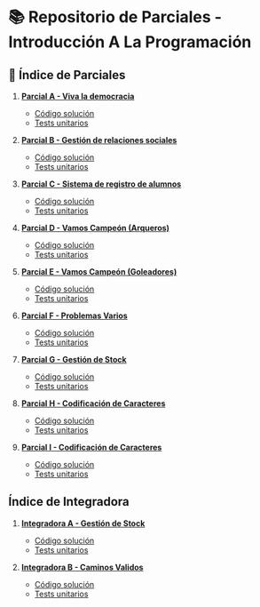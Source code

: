 # 📚 Repositorio de Parciales - Introducción A La Programación

## 📂 Índice de Parciales

1. **[Parcial A - Viva la democracia](./ParcialA/README.md)**
   - [Código solución](./ParcialA/Solucion.hs)
   - [Tests unitarios](./ParcialA/Test.hs)

2. **[Parcial B - Gestión de relaciones sociales](./ParcialB/README.md)**
   - [Código solución](./ParcialB/Solucion.hs)
   - [Tests unitarios](./ParcialB/Test.hs)

3. **[Parcial C - Sistema de registro de alumnos](./ParcialC/README.md)**
   - [Código solución](./ParcialC/Solucion.hs)
   - [Tests unitarios](./ParcialC/Test.hs)

4. **[Parcial D - Vamos Campeón (Arqueros)](./ParcialD/README.md)**
   - [Código solución](./ParcialD/Solucion.hs)
   - [Tests unitarios](./ParcialD/Test.hs)

5. **[Parcial E - Vamos Campeón (Goleadores)](./ParcialE/README.md)**
   - [Código solución](./ParcialE/Solucion.hs)
   - [Tests unitarios](./ParcialE/Test.hs)

6. **[Parcial F - Problemas Varios](./ParcialF/README.md)**
   - [Código solución](./ParcialF/Solucion.hs)
   - [Tests unitarios](./ParcialF/Test.hs)

7. **[Parcial G - Gestión de Stock](./ParcialG/README.md)**
   - [Código solución](./ParcialG/Solucion.hs)
   - [Tests unitarios](./ParcialG/Test.hs)

8. **[Parcial H - Codificación de Caracteres](./ParcialH/README.md)**
   - [Código solución](./ParcialH/SolucionT2.hs)
   - [Tests unitarios](./ParcialH/Test.hs)


9. **[Parcial I - Codificación de Caracteres](./ParcialI/README.md)**
   - [Código solución](./ParcialI/SolucionT1.hs)
   - [Tests unitarios](./ParcialI/Test.hs)


## Índice de Integradora
1. **[Integradora A - Gestión de Stock](./ParcialG/README.md)**
   - [Código solución](./ParcialG/Solucion.hs)
   - [Tests unitarios](./ParcialG/Test.hs)

2. **[Integradora B - Caminos Validos](./IntegradoraA/README.md)**
   - [Código solución](./IntegradoraA/Solucion.hs)
   - [Tests unitarios](./IntegradoraA/Test.hs)
